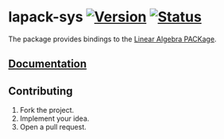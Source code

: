 # lapack-sys [![Version][version-img]][version-url] [![Status][status-img]][status-url]

The package provides bindings to the [Linear Algebra PACKage][1].

## [Documentation][docs]

## Contributing

1. Fork the project.
2. Implement your idea.
3. Open a pull request.

[1]: http://en.wikipedia.org/wiki/LAPACK

[version-img]: https://img.shields.io/crates/v/lapack-sys.svg
[version-url]: https://crates.io/crates/lapack-sys
[status-img]: https://travis-ci.org/stainless-steel/lapack-sys.svg?branch=master
[status-url]: https://travis-ci.org/stainless-steel/lapack-sys
[docs]: https://stainless-steel.github.io/lapack-sys
